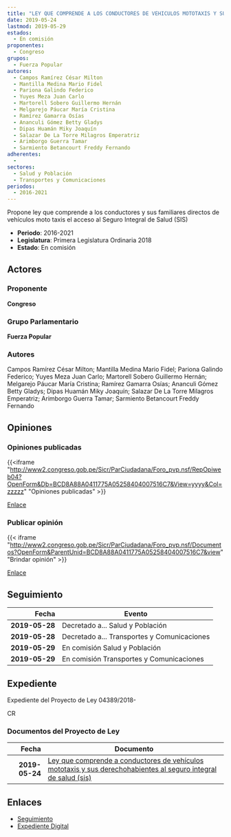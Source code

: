 ```yaml
---
title: "LEY QUE COMPRENDE A LOS CONDUCTORES DE VEHICULOS MOTOTAXIS Y SUS DERECHOHABIENTES AL SEGURO INTEGRAL DE SALUD (SIS)"
date: 2019-05-24
lastmod: 2019-05-29
estados: 
  - En comisión
proponentes: 
  - Congreso
grupos: 
  - Fuerza Popular
autores: 
  - Campos Ramírez César Milton
  - Mantilla Medina Mario Fidel
  - Pariona Galindo Federico
  - Yuyes Meza Juan Carlo
  - Martorell Sobero Guillermo Hernán
  - Melgarejo Páucar María Cristina
  - Ramírez Gamarra Osías
  - Ananculi Gómez Betty Gladys
  - Dipas Huamán Miky Joaquín
  - Salazar De La Torre Milagros Emperatriz
  - Arimborgo Guerra Tamar
  - Sarmiento Betancourt Freddy Fernando
adherentes: 
  - 
sectores: 
  - Salud y Población
  - Transportes y Comunicaciones
periodos: 
  - 2016-2021
---
```


Propone ley que comprende a los conductores y sus familiares directos de vehículos moto taxis el acceso al Seguro Integral de Salud (SIS)

- **Periodo**: 2016-2021
- **Legislatura**: Primera Legislatura Ordinaria 2018
- **Estado**: En comisión

## Actores

### Proponente

**Congreso**

### Grupo Parlamentario

**Fuerza Popular**

### Autores

Campos Ramírez César Milton; Mantilla Medina Mario Fidel; Pariona Galindo Federico; Yuyes Meza Juan Carlo; Martorell Sobero Guillermo Hernán; Melgarejo Páucar María Cristina; Ramírez Gamarra Osías; Ananculi Gómez Betty Gladys; Dipas Huamán Miky Joaquín; Salazar De La Torre Milagros Emperatriz; Arimborgo Guerra Tamar; Sarmiento Betancourt Freddy Fernando


## Opiniones

### Opiniones publicadas

{{<iframe "http://www2.congreso.gob.pe/Sicr/ParCiudadana/Foro_pvp.nsf/RepOpiweb04?OpenForm&Db=BCD8A88A0411775A05258404007516C7&View=yyyy&Col=zzzzz" "Opiniones publicadas" >}}

[Enlace](http://www2.congreso.gob.pe/Sicr/ParCiudadana/Foro_pvp.nsf/RepOpiweb04?OpenForm&Db=BCD8A88A0411775A05258404007516C7&View=yyyy&Col=zzzzz)
### Publicar opinión

{{< iframe "http://www2.congreso.gob.pe/Sicr/ParCiudadana/Foro_pvp.nsf/Documentos?OpenForm&ParentUnid=BCD8A88A0411775A05258404007516C7&view" "Brindar opinión" >}}

[Enlace](http://www2.congreso.gob.pe/Sicr/ParCiudadana/Foro_pvp.nsf/Documentos?OpenForm&ParentUnid=BCD8A88A0411775A05258404007516C7&view)

## Seguimiento

| Fecha | Evento |
|------:|--------|
| **2019-05-28** | Decretado a... Salud y Población|
| **2019-05-28** | Decretado a... Transportes y Comunicaciones|
| **2019-05-29** | En comisión Salud y Población|
| **2019-05-29** | En comisión Transportes y Comunicaciones|


## Expediente

Expediente del Proyecto de Ley 04389/2018-

CR


### Documentos del Proyecto de Ley

| Fecha | Documento |
|------:|--------|
| **2019-05-24** | [Ley que comprende a conductores de vehículos mototaxis y sus derechohabientes al seguro integral de salud (sis)](http://www.leyes.congreso.gob.pe/Documentos/2016_2021/Proyectos_de_Ley_y_de_Resoluciones_Legislativas/PL0438920190524.pdf) |

## Enlaces 

- [Seguimiento](http://www2.congreso.gob.pe/Sicr/TraDocEstProc/CLProLey2016.nsf/f7fff46988ca05b1052578e100829cc7/c5bd690589c809ea052584050001904f?OpenDocument)
- [Expediente Digital](http://www2.congreso.gob.pe/Sicr/TraDocEstProc/CLProLey2016.nsf/f7fff46988ca05b1052578e100829cc7/c5bd690589c809ea052584050001904f?OpenDocument&Click=05257FB7005EB655.eb71d0cf91d8294e05256cdf006b5706/$Body/0.1C6C)
